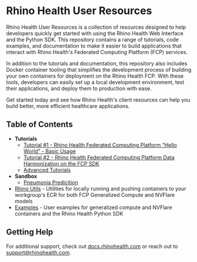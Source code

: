 # Rhino Health User Resources
Rhino Health User Resources is a collection of resources designed to help developers quickly get started with using the Rhino Health Web Interface and the Python SDK. This repository contains a range of tutorials, code examples, and documentation to make it easier to build applications that interact with Rhino Health's Federated Computing Platform (FCP) services.

In addition to the tutorials and documentation, this repository also includes Docker container tooling that simplifies the development process of building your own containers for deployment on the Rhino Health FCP. With these tools, developers can easily set up a local development environment, test their applications, and deploy them to production with ease.

Get started today and see how Rhino Health's client resources can help you build better, more efficient healthcare applications.

## Table of Contents
- **Tutorials**
  - [Tutorial #1 - Rhino Health Federated Computing Platform “Hello World” - Basic Usage](./tutorials/tutorial_1/README.md)
  - [Tutorial #2 - Rhino Health Federated Computing Platform Data Harmonization on the FCP SDK](./tutorials/tutorial_2/README.md)
  - [Advanced Tutorials](./tutorials/advanced)
- **Sandbox**
  - [Pneumonia Predicition](./sandbox/pneumonia-prediction/README,md)
- [Rhino Utils](./rhino-utils/README.md) - Utilities for locally running and pushing containers to your workgroup's ECR for both FCP Generalized Compute and NVFlare models
- [Examples](./examples/README.md) - User examples for generalized compute and NVFlare containers and the Rhino Health Python SDK


## Getting Help
For additional support, check out [docs.rhinohealth.com](https://docs.rhinohealth.com/hc/en-us) or reach out to [support@rhinohealth.com](mailto:support@rhinohealth.com).